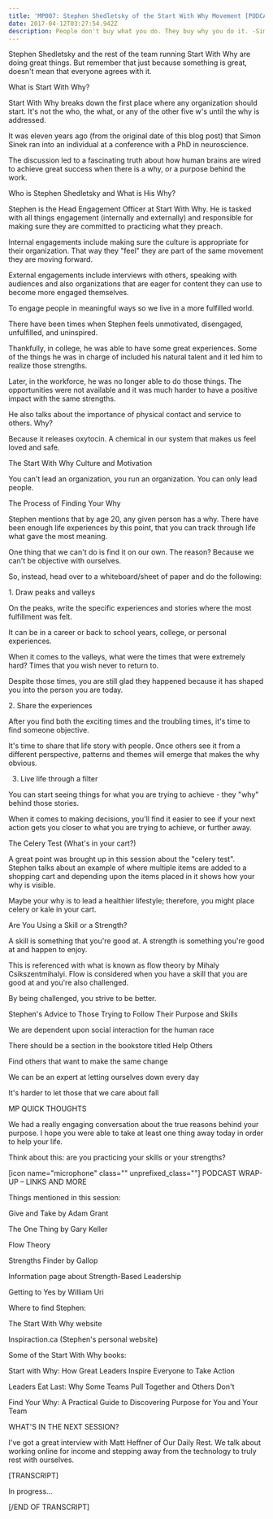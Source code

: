 ```yaml
---
title: 'MP007: Stephen Shedletsky of the Start With Why Movement [PODCAST]'
date: 2017-04-12T03:27:54.942Z
description: People don't buy what you do. They buy why you do it. -Simon Sinek
---
```

Stephen Shedletsky and the rest of the team running Start With Why are doing great things. But remember that just because something is great, doesn't mean that everyone agrees with it.

What is Start With Why?

Start With Why breaks down the first place where any organization should start. It's not the who, the what, or any of the other five w's until the why is addressed.

It was eleven years ago (from the original date of this blog post) that Simon Sinek ran into an individual at a conference with a PhD in neuroscience.

The discussion led to a fascinating truth about how human brains are wired to achieve great success when there is a why, or a purpose behind the work.

Who is Stephen Shedletsky and What is His Why?

Stephen is the Head Engagement Officer at Start With Why. He is tasked with all things engagement (internally and externally) and responsible for making sure they are committed to practicing what they preach.

Internal engagements include making sure the culture is appropriate for their organization. That way they "feel" they are part of the same movement they are moving forward.

External engagements include interviews with others, speaking with audiences and also organizations that are eager for content they can use to become more engaged themselves.

To engage people in meaningful ways so we live in a more fulfilled world.

There have been times when Stephen feels unmotivated, disengaged, unfulfilled, and uninspired.

Thankfully, in college, he was able to have some great experiences. Some of the things he was in charge of included his natural talent and it led him to realize those strengths.

Later, in the workforce, he was no longer able to do those things. The opportunities were not available and it was much harder to have a positive impact with the same strengths.

He also talks about the importance of physical contact and service to others. Why?

Because it releases oxytocin. A chemical in our system that makes us feel loved and safe.

The Start With Why Culture and Motivation

You can't lead an organization, you run an organization. You can only lead people.

The Process of Finding Your Why

Stephen mentions that by age 20, any given person has a why. There have been enough life experiences by this point, that you can track through life what gave the most meaning.

One thing that we can't do is find it on our own. The reason? Because we can't be objective with ourselves.

So, instead, head over to a whiteboard/sheet of paper and do the following:

1. Draw peaks and valleys

On the peaks, write the specific experiences and stories where the most fulfillment was felt.

It can be in a career or back to school years, college, or personal experiences.

When it comes to the valleys, what were the times that were extremely hard? Times that you wish never to return to.

Despite those times, you are still glad they happened because it has shaped you into the person you are today.

2. Share the experiences

After you find both the exciting times and the troubling times, it's time to find someone objective.

It's time to share that life story with people. Once others see it from a different perspective, patterns and themes will emerge that makes the why obvious.

3. Live life through a filter

You can start seeing things for what you are trying to achieve - they "why" behind those stories.

When it comes to making decisions, you'll find it easier to see if your next action gets you closer to what you are trying to achieve, or further away.

The Celery Test (What's in your cart?)

A great point was brought up in this session about the "celery test". Stephen talks about an example of where multiple items are added to a shopping cart and depending upon the items placed in it shows how your why is visible.

Maybe your why is to lead a healthier lifestyle; therefore, you might place celery or kale in your cart.

Are You Using a Skill or a Strength?

A skill is something that you're good at. A strength is something you're good at and happen to enjoy.

This is referenced with what is known as flow theory by Mihaly Csikszentmihalyi. Flow is considered when you have a skill that you are good at and you're also challenged.

By being challenged, you strive to be better.

Stephen's Advice to Those Trying to Follow Their Purpose and Skills

We are dependent upon social interaction for the human race

There should be a section in the bookstore titled Help Others

Find others that want to make the same change

We can be an expert at letting ourselves down every day

It's harder to let those that we care about fall

MP QUICK THOUGHTS

We had a really engaging conversation about the true reasons behind your purpose. I hope you were able to take at least one thing away today in order to help your life.

Think about this: are you practicing your skills or your strengths?

\[icon name="microphone" class="" unprefixed_class=""] PODCAST WRAP-UP – LINKS AND MORE

Things mentioned in this session:

Give and Take by Adam Grant

The One Thing by Gary Keller

Flow Theory

Strengths Finder by Gallop

Information page about Strength-Based Leadership

Getting to Yes by William Uri

Where to find Stephen:

The Start With Why website

Inspiraction.ca (Stephen's personal website)

Some of the Start With Why books:

Start with Why: How Great Leaders Inspire Everyone to Take Action

Leaders Eat Last: Why Some Teams Pull Together and Others Don't

Find Your Why: A Practical Guide to Discovering Purpose for You and Your Team

WHAT'S IN THE NEXT SESSION?

I've got a great interview with Matt Heffner of Our Daily Rest. We talk about working online for income and stepping away from the technology to truly rest with ourselves.

\[TRANSCRIPT]

In progress...

\[/END OF TRANSCRIPT]
